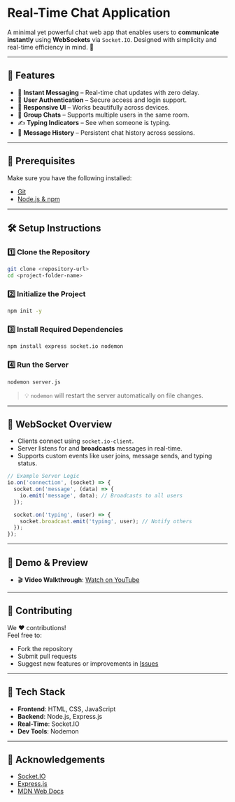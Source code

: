 

#  Real-Time Chat Application  
A minimal yet powerful chat web app that enables users to **communicate instantly** using **WebSockets** via `Socket.IO`. Designed with simplicity and real-time efficiency in mind. 🚀  

---

## 🌟 Features

- 💬 **Instant Messaging** – Real-time chat updates with zero delay.  
- 🔐 **User Authentication** – Secure access and login support.  
- 📱 **Responsive UI** – Works beautifully across devices.  
- 👥 **Group Chats** – Supports multiple users in the same room.  
- ✍️ **Typing Indicators** – See when someone is typing.  
- 💾 **Message History** – Persistent chat history across sessions.

---

## 🔧 Prerequisites

Make sure you have the following installed:

- [Git](https://git-scm.com/)  
- [Node.js & npm](https://nodejs.org/)

---

## 🛠️ Setup Instructions

### 1️⃣ Clone the Repository
```bash
git clone <repository-url>
cd <project-folder-name>
```

### 2️⃣ Initialize the Project
```bash
npm init -y
```

### 3️⃣ Install Required Dependencies
```bash
npm install express socket.io nodemon
```

### 4️⃣ Run the Server
```bash
nodemon server.js
```

> 💡 `nodemon` will restart the server automatically on file changes.

---

## 🔌 WebSocket Overview

- Clients connect using `socket.io-client`.  
- Server listens for and **broadcasts** messages in real-time.  
- Supports custom events like user joins, message sends, and typing status.

```js
// Example Server Logic
io.on('connection', (socket) => {
  socket.on('message', (data) => {
    io.emit('message', data); // Broadcasts to all users
  });

  socket.on('typing', (user) => {
    socket.broadcast.emit('typing', user); // Notify others
  });
});
```

---

## 🎥 Demo & Preview

- 🎬 **Video Walkthrough**: [Watch on YouTube](https://youtu.be/DJ3zk0Vr28I)  

---

## 🤝 Contributing

We ❤️ contributions!  
Feel free to:
- Fork the repository  
- Submit pull requests  
- Suggest new features or improvements in [Issues](https://github.com/DarshiT2009/chatapp/issues)

---

## 📌 Tech Stack

- **Frontend**: HTML, CSS, JavaScript  
- **Backend**: Node.js, Express.js  
- **Real-Time**: Socket.IO  
- **Dev Tools**: Nodemon

---

## 🙌 Acknowledgements

- [Socket.IO](https://socket.io/)  
- [Express.js](https://expressjs.com/)  
- [MDN Web Docs](https://developer.mozilla.org/)







